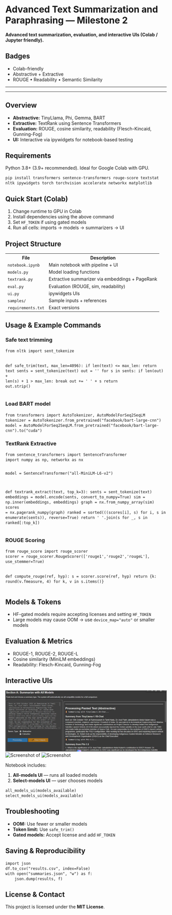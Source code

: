 <!DOCTYPE html>
<html lang="en">
<head>
  <meta charset="UTF-8">
</head>
<body>

<h1>Advanced Text Summarization and Paraphrasing  — Milestone 2</h1>
<p><b>Advanced text summarization, evaluation, and interactive UIs (Colab / Jupyter friendly).</b></p>

<h2>Badges</h2>
<ul>
  <li>Colab-friendly</li>
  <li>Abstractive + Extractive</li>
  <li>ROUGE • Readability • Semantic Similarity</li>
</ul>

<hr>



<hr>

<h2 id="overview">Overview</h2>
<ul>
  <li><b>Abstractive:</b> TinyLlama, Phi, Gemma, BART</li>
  <li><b>Extractive:</b> TextRank using Sentence Transformers</li>
  <li><b>Evaluation:</b> ROUGE, cosine similarity, readability (Flesch-Kincaid, Gunning-Fog)</li>
  <li><b>UI:</b> Interactive via ipywidgets for notebook-based testing</li>
</ul>

<h2 id="requirements">Requirements</h2>
<p>Python 3.8+ (3.9+ recommended). Ideal for Google Colab with GPU.</p>

<pre><code>pip install transformers sentence-transformers rouge-score textstat nltk ipywidgets torch torchvision accelerate networkx matplotlib</code></pre>

<h2 id="quickstart">Quick Start (Colab)</h2>
<ol>
  <li>Change runtime to GPU in Colab</li>
  <li>Install dependencies using the above command</li>
  <li>Set <code>HF_TOKEN</code> if using gated models</li>
  <li>Run all cells: imports → models → summarizers → UI</li>
</ol>

<h2 id="project-structure">Project Structure</h2>

<table>
<tr><th>File</th><th>Description</th></tr>
<tr><td><code>notebook.ipynb</code></td><td>Main notebook with pipeline + UI</td></tr>
<tr><td><code>models.py</code></td><td>Model loading functions</td></tr>
<tr><td><code>textrank.py</code></td><td>Extractive summarizer via embeddings + PageRank</td></tr>
<tr><td><code>eval.py</code></td><td>Evaluation (ROUGE, sim, readability)</td></tr>
<tr><td><code>ui.py</code></td><td>ipywidgets UIs</td></tr>
<tr><td><code>samples/</code></td><td>Sample inputs + references</td></tr>
<tr><td><code>requirements.txt</code></td><td>Exact versions</td></tr>
</table>

<h2 id="usage">Usage & Example Commands</h2>

<h3>Safe text trimming</h3>
<pre><code>from nltk import sent_tokenize

def safe_trim(text, max_len=4096):
    if len(text) &lt;= max_len:
        return text
    sents = sent_tokenize(text)
    out = ''
    for s in sents:
        if len(out) + len(s) + 1 &gt; max_len:
            break
        out += ' ' + s
    return out.strip()</code></pre>

<h3>Load BART model</h3>
<pre><code>from transformers import AutoTokenizer, AutoModelForSeq2SeqLM
tokenizer = AutoTokenizer.from_pretrained("facebook/bart-large-cnn")
model = AutoModelForSeq2SeqLM.from_pretrained("facebook/bart-large-cnn").to("cuda")</code></pre>

<h3>TextRank Extractive</h3>
<pre><code>from sentence_transformers import SentenceTransformer
import numpy as np, networkx as nx

model = SentenceTransformer("all-MiniLM-L6-v2")

def textrank_extract(text, top_k=3):
    sents = sent_tokenize(text)
    embeddings = model.encode(sents, convert_to_numpy=True)
    sim = np.inner(embeddings, embeddings)
    graph = nx.from_numpy_array(sim)
    scores = nx.pagerank_numpy(graph)
    ranked = sorted(((scores[i], s) for i, s in enumerate(sents)), reverse=True)
    return ' '.join(s for _, s in ranked[:top_k])</code></pre>

<h3>ROUGE Scoring</h3>
<pre><code>from rouge_score import rouge_scorer
scorer = rouge_scorer.RougeScorer(['rouge1','rouge2','rougeL'], use_stemmer=True)

def compute_rouge(ref, hyp):
    s = scorer.score(ref, hyp)
    return {k: round(v.fmeasure, 4) for k, v in s.items()}</code></pre>

<h2 id="models">Models & Tokens</h2>
<ul>
  <li>HF-gated models require accepting licenses and setting <code>HF_TOKEN</code></li>
  <li>Large models may cause OOM → use <code>device_map="auto"</code> or smaller models</li>
</ul>

<h2 id="evaluation">Evaluation & Metrics</h2>
<ul>
  <li>ROUGE-1, ROUGE-2, ROUGE-L</li>
  <li>Cosine similarity (MiniLM embeddings)</li>
  <li>Readability: Flesch-Kincaid, Gunning-Fog</li>
</ul>

<h2 id="uis">Interactive UIs</h2>
<img src="Images\Screenshot-2025-10-14-194443.png" alt="Screenshot of the UI" />
<img src="Images\Screenshot-2025-10-14-194539.png" alt="Screenshot of" />
<img src="Images\Screenshot-2025-10-14-194556.png" alt="Screenshot" />
<p>Notebook includes:</p>
<ol>
  <li><b>All-models UI</b> — runs all loaded models</li>
  <li><b>Select-models UI</b> — user chooses models</li>
</ol>

<pre><code>all_models_ui(models_available)
select_models_ui(models_available)</code></pre>

<h2 id="troubleshooting">Troubleshooting</h2>
<ul>
  <li><b>OOM:</b> Use fewer or smaller models</li>
  <li><b>Token limit:</b> Use <code>safe_trim()</code></li>
  <li><b>Gated models:</b> Accept license and add <code>HF_TOKEN</code></li>
</ul>

<h2 id="saving">Saving & Reproducibility</h2>
<pre><code>import json
df.to_csv("results.csv", index=False)
with open("summaries.json", "w") as f:
    json.dump(results, f)</code></pre>

<h2 id="license">License & Contact</h2>
<p>This project is licensed under the <b>MIT License</b>.</p>

</body>
</html>
